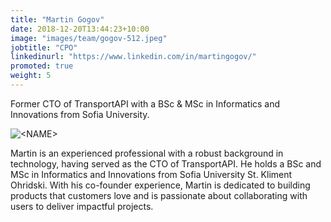 ```yaml
---
title: "Martin Gogov"
date: 2018-12-20T13:44:23+10:00
image: "images/team/gogov-512.jpeg"
jobtitle: "CPO"
linkedinurl: "https://www.linkedin.com/in/martingogov/"
promoted: true
weight: 5
---
```


Former CTO of TransportAPI with a BSc & MSc in Informatics and Innovations from Sofia University.

<img src="/images/team/gogov-512.jpeg" alt="<NAME>" class="img-fluid rounded-circle" style="max-width: 200px;">

Martin is an experienced professional with a robust background in technology, having served as the CTO of TransportAPI. He holds a BSc and MSc in Informatics and Innovations from Sofia University St. Kliment Ohridski. With his co-founder experience, Martin is dedicated to building products that customers love and is passionate about collaborating with users to deliver impactful projects.
